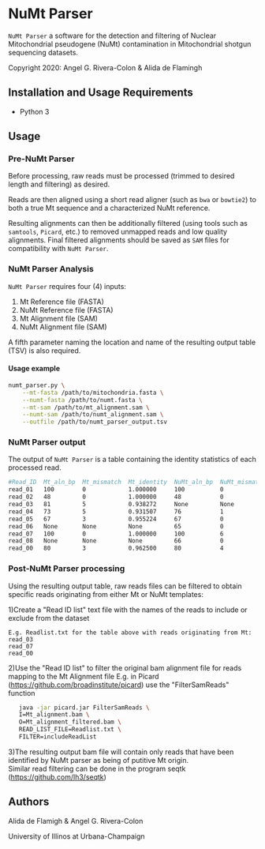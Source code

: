 # NuMt Parser

`NuMt Parser` a software for the detection and filtering of Nuclear Mitochondrial pseudogene (NuMt) contamination in Mitochondrial shotgun sequencing datasets.

Copyright 2020: Angel G. Rivera-Colon & Alida de Flamingh

## Installation and Usage Requirements

* Python 3

## Usage

### Pre-NuMt Parser

Before processing, raw reads must be processed (trimmed to desired length and filtering) as desired.

Reads are then aligned using a short read aligner (such as `bwa` or `bowtie2`) to both a true Mt sequence and a characterized NuMt reference.

Resulting alignments can then be additionally filtered (using tools such as `samtools`, `Picard`, etc.) to removed unmapped reads and low quality alignments. Final filtered alignments should be saved as `SAM` files for compatibility with `NuMt Parser`.

### NuMt Parser Analysis

`NuMt Parser` requires four (4) inputs:

1. Mt Reference file (FASTA)
2. NuMt Reference file (FASTA)
3. Mt Alignment file (SAM)
4. NuMt Alignment file (SAM)

A fifth parameter naming the location and name of the resulting output table (TSV) is also required.

#### Usage example

```sh
numt_parser.py \
    --mt-fasta /path/to/mitochondria.fasta \
    --numt-fasta /path/to/numt.fasta \
    --mt-sam /path/to/mt_alignment.sam \
    --numt-sam /path/to/numt_alignment.sam \
    --outfile /path/to/numt_parser_output.tsv
```

### NuMt Parser output

The output of `NuMt Parser` is a table containing the identity statistics of each processed read.

```sh
#Read_ID  Mt_aln_bp  Mt_mismatch  Mt_identity  NuMt_aln_bp  NuMt_mismatch  NuMt_identity  Candidate
read_01   100        0            1.000000     100          0              1.000000       Unknown
read_02   48         0            1.000000     48           0              1.000000       Unknown
read_03   81         5            0.938272     None         None           None           Mt
read_04   73         5            0.931507     76           1              0.986842       NuMt
read_05   67         3            0.955224     67           0              1.000000       NuMt
read_06   None       None         None         65           0              1.000000       NuMt
read_07   100        0            1.000000     100          6              0.940000       Mt
read_08   None       None         None         66           0              1.000000       NuMt
read_00   80         3            0.962500     80           4              0.950000       Mt
```

### Post-NuMt Parser processing

Using the resulting output table, raw reads files can be filtered to obtain specific reads originating from either Mt or NuMt templates:

1)Create a "Read ID list" text file with the names of the reads to include or exclude from the dataset 
    
    E.g. Readlist.txt for the table above with reads originating from Mt:
    read_03
    read_07
    read_00
 
 2)Use the "Read ID list" to filter the original bam alignment file for reads mapping to the Mt Alignment file
    E.g. in Picard (https://github.com/broadinstitute/picard) use the "FilterSamReads" function
   
 ```sh
    java -jar picard.jar FilterSamReads \
    I=Mt_alignment.bam \
    O=Mt_alignment_filtered.bam \
    READ_LIST_FILE=Readlist.txt \
    FILTER=includeReadList
 ```
 
 3)The resulting output bam file will contain only reads that have been identified by NuMt parser as being of putitive Mt origin.  
 Similar read filtering can be done in the program seqtk (https://github.com/lh3/seqtk)
 

## Authors

Alida de Flamigh & Angel G. Rivera-Colon

University of Illinos at Urbana-Champaign

